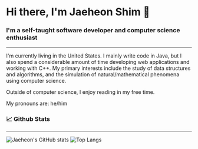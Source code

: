 # Hi there, I'm Jaeheon Shim 👋

### I'm a self-taught software developer and computer science enthusiast
---
I'm currently living in the United States. I mainly write code in Java, but I also spend a considerable amount of time developing web applications and working with C++. My primary interests include the study of data structures and algorithms, and the simulation of natural/mathematical phenomena using computer science.

Outside of computer science, I enjoy reading in my free time.

My pronouns are: he/him

### 📈 Github Stats
---
![Jaeheon's GitHub stats](https://github-readme-stats.vercel.app/api?username=jaeheonshim&count_private=true&theme=tokyonight&include_all_commits=true) ![Top Langs](https://github-readme-stats.vercel.app/api/top-langs/?username=jaeheonshim&layout=compact&theme=tokyonight)